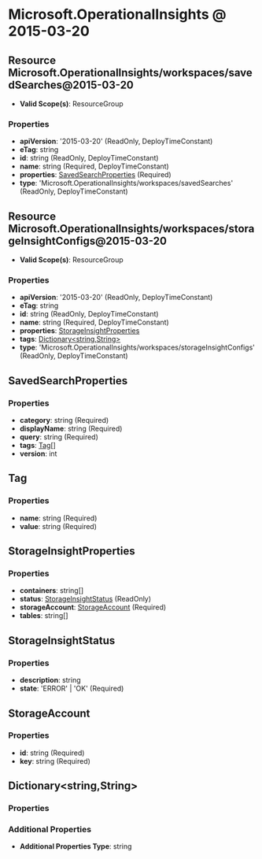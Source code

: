 # Microsoft.OperationalInsights @ 2015-03-20

## Resource Microsoft.OperationalInsights/workspaces/savedSearches@2015-03-20
* **Valid Scope(s)**: ResourceGroup
### Properties
* **apiVersion**: '2015-03-20' (ReadOnly, DeployTimeConstant)
* **eTag**: string
* **id**: string (ReadOnly, DeployTimeConstant)
* **name**: string (Required, DeployTimeConstant)
* **properties**: [SavedSearchProperties](#savedsearchproperties) (Required)
* **type**: 'Microsoft.OperationalInsights/workspaces/savedSearches' (ReadOnly, DeployTimeConstant)

## Resource Microsoft.OperationalInsights/workspaces/storageInsightConfigs@2015-03-20
* **Valid Scope(s)**: ResourceGroup
### Properties
* **apiVersion**: '2015-03-20' (ReadOnly, DeployTimeConstant)
* **eTag**: string
* **id**: string (ReadOnly, DeployTimeConstant)
* **name**: string (Required, DeployTimeConstant)
* **properties**: [StorageInsightProperties](#storageinsightproperties)
* **tags**: [Dictionary<string,String>](#dictionarystringstring)
* **type**: 'Microsoft.OperationalInsights/workspaces/storageInsightConfigs' (ReadOnly, DeployTimeConstant)

## SavedSearchProperties
### Properties
* **category**: string (Required)
* **displayName**: string (Required)
* **query**: string (Required)
* **tags**: [Tag](#tag)[]
* **version**: int

## Tag
### Properties
* **name**: string (Required)
* **value**: string (Required)

## StorageInsightProperties
### Properties
* **containers**: string[]
* **status**: [StorageInsightStatus](#storageinsightstatus) (ReadOnly)
* **storageAccount**: [StorageAccount](#storageaccount) (Required)
* **tables**: string[]

## StorageInsightStatus
### Properties
* **description**: string
* **state**: 'ERROR' | 'OK' (Required)

## StorageAccount
### Properties
* **id**: string (Required)
* **key**: string (Required)

## Dictionary<string,String>
### Properties
### Additional Properties
* **Additional Properties Type**: string

